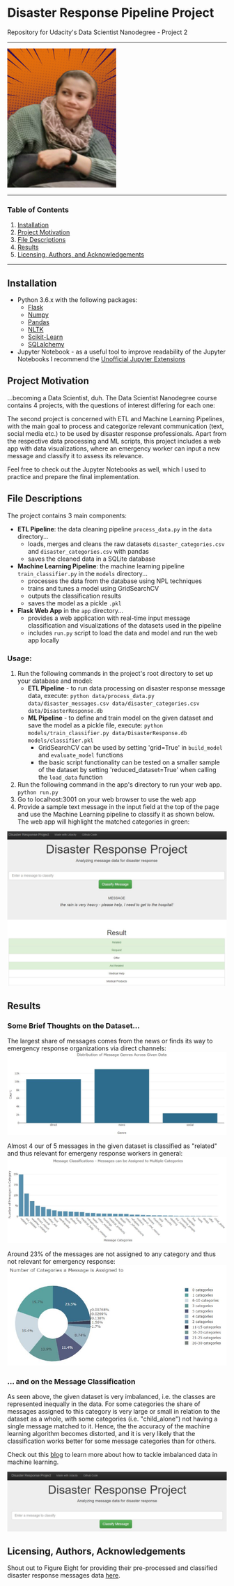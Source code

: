 # Disaster Response Pipeline Project
Repository for Udacity's Data Scientist Nanodegree - Project 2

- - - -
![alt text](https://github.com/Andrea-Schulz/datascience/blob/master/icons/notamused1.png?raw=true)
- - - -

### Table of Contents

1. [Installation](#installation)
2. [Project Motivation](#motivation)
3. [File Descriptions](#files)
4. [Results](#results)
5. [Licensing, Authors, and Acknowledgements](#licensing)

- - - -
## Installation <a name="installation"></a>

* Python 3.6.x with the following packages:
	* [Flask](https://flask.palletsprojects.com/en/1.1.x/)
	* [Numpy](https://numpy.org/)
	* [Pandas](https://pandas.pydata.org/)
	* [NLTK](http://www.nltk.org/index.html)
	* [Scikit-Learn](https://scikit-learn.org/stable/index.html)
	* [SQLalchemy](https://www.sqlalchemy.org/)
* Jupyter Notebook - as a useful tool to improve readability of the Jupyter Notebooks I recommend the [Unofficial Jupyter Extensions](https://jupyter-contrib-nbextensions.readthedocs.io/en/latest/index.html)

## Project Motivation<a name="motivation"></a>

...becoming a Data Scientist, duh. The Data Scientist Nanodegree course contains 4 projects, with the questions of interest differing for each one:

The second project is concerned with ETL and Machine Learning Pipelines, with the main goal to process and categorize relevant communication (text, social media etc.) to be used by disaster response professionals.
Apart from the respective data processing and ML scripts, this project includes a web app with data visualizations, where an emergency worker can input a new message and classify it to assess its relevance.

Feel free to check out the Jupyter Notebooks as well, which I used to practice and prepare the final implementation.

## File Descriptions <a name="files"></a>

The project contains 3 main components:
* **ETL Pipeline**: the data cleaning pipeline `process_data.py` in the `data` directory...
	* loads, merges and cleans the raw datasets `disaster_categories.csv` and `disaster_categories.csv` with pandas
	* saves the cleaned data in a SQLite database
* **Machine Learning Pipeline**: the machine learning pipeline `train_classifier.py` in the `models` directory...
	* processes the data from the database using NPL techniques
	* trains and tunes a model using GridSearchCV
	* outputs the classification results
	* saves the model as a pickle `.pkl`
* **Flask Web App** in the `app` directory...
	* provides a web application with real-time input message classification and visualizations of the datasets used in the pipeline
	* includes `run.py` script to load the data and model and run the web app locally


### Usage:
1. Run the following commands in the project's root directory to set up your database and model:
	* **ETL Pipeline** - to run data processing on disaster response message data, execute: `python data/process_data.py data/disaster_messages.csv data/disaster_categories.csv data/DisasterResponse.db`
	* **ML Pipeline** - to define and train model on the given dataset and save the model as a pickle file, execute: `python models/train_classifier.py data/DisasterResponse.db models/classifier.pkl`
		* GridSearchCV can be used by setting 'grid=True' in `build_model` and `evaluate_model` functions
		* the basic script functionality can be tested on a smaller sample of the dataset by setting 'reduced_dataset=True' when calling the `load_data` function
2. Run the following command in the app's directory to run your web app.
    `python run.py`
3. Go to localhost:3001 on your web browser to use the web app
4. Provide a sample text message in the input field at the top of the page and use the Machine Learning pipeline to classify it as shown below. The web app will highlight the matched categories in green:

![alt text](https://github.com/Andrea-Schulz/datascience_project2/blob/master/screenshots/message_example.jpg?raw=true)

## Results <a name="results"></a>

### Some Brief Thoughts on the Dataset...

The largest share of messages comes from the news or finds its way to emergency response organizations via direct channels:
![alt text](https://github.com/Andrea-Schulz/datascience_project2/blob/master/screenshots/genres.jpg?raw=true)

Almost 4 our of 5 messages in the given dataset is classified as "related" and thus relevant for emergeny response workers in general:
![alt text](https://github.com/Andrea-Schulz/datascience_project2/blob/master/screenshots/classifications.jpg?raw=true)

Around 23% of the messages are not assigned to any category and thus not relevant for emergency response:
![alt text](https://github.com/Andrea-Schulz/datascience_project2/blob/master/screenshots/category_number.jpg?raw=true)

### ... and on the Message Classification

As seen above, the given dataset is very imbalanced, i.e. the classes are represented inequally in the data.
For some categories the share of messages assigned to this category is very large or small in relation to the dataset as a whole, with some categories (i.e. "child_alone") not having a single message matched to it.
Hence, the the accuracy of the machine learning algorithm becomes distorted, and it is very likely that the classification works better for some message categories than for others.

Check out this [blog](https://machinelearningmastery.com/tactics-to-combat-imbalanced-classes-in-your-machine-learning-dataset/) to learn more about how to tackle imbalanced data in machine learning.

![alt text](https://github.com/Andrea-Schulz/datascience_project2/blob/master/screenshots/input_message.jpg?raw=true)

## Licensing, Authors, Acknowledgements<a name="licensing"></a>

Shout out to Figure Eight for providing their pre-processed and classified disaster response messages data [here](https://appen.com/datasets/combined-disaster-response-data/).




